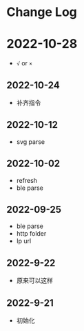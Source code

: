 # Change Log

# 2022-10-28

+ `√` or `×`

## 2022-10-24

+ 补齐指令

## 2022-10-12

+ svg parse

## 2022-10-02

+ refresh
+ ble parse

## 2022-09-25

+ ble parse
+ http folder
+ lp url

## 2022-9-22

- 原来可以这样

## 2022-9-21

- 初始化
